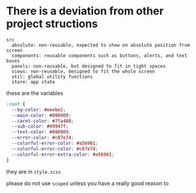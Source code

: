 

# There is a deviation from other project structions

```
src
  absolute: non-reusable, expected to show on absolute position from screen
  components: reusable components such as buttons, alerts, and text boxes
  panels: non-reusable, but designed to fit in tight spaces
  views: non-reusable, designed to fit the whole screen
  util: global utility functions
  store: app state
```
these are the variables

```css
:root {
  --bg-color: #eeebe2;
  --main-color: #080909;
  --caret-color: #7fa480;
  --sub-color: #99947f;
  --text-color: #080909;
  --error-color: #c87e74;
  --colorful-error-color: #a56961;
  --colorful-error-color: #c87e74;
  --colorful-error-extra-color: #a56961;
}
```

they are in `style.scss`

please do not use `scoped` unless you have a really good reason to
